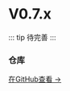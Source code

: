 # V0.7.x

::: tip
待完善
:::

### 仓库

[在GitHub查看 →](https://github.com/JasonXuDeveloper/JEngine/tree/master)



